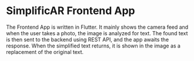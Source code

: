#  SimplificAR Frontend App
The Frontend App is written in Flutter. It mainly shows the camera feed and when the user takes a photo, the image is analyzed for text. The found text is then sent to the backend using REST API, and the app awaits the response. When the simplified text returns, it is shown in the image as a replacement of the original text.
